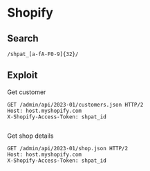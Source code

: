# Shopify



## Search

```
/shpat_[a-fA-F0-9]{32}/
```

## Exploit

Get customer

```
GET /admin/api/2023-01/customers.json HTTP/2
Host: host.myshopify.com
X-Shopify-Access-Token: shpat_id


```

Get shop details

```
GET /admin/api/2023-01/shop.json HTTP/2
Host: host.myshopify.com
X-Shopify-Access-Token: shpat_id


```
